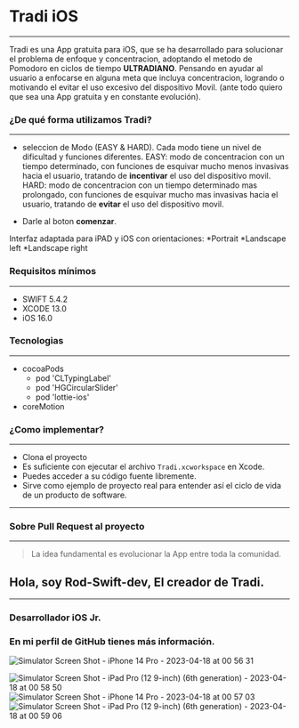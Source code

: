 # Tradi iOS 
-----------
Tradi es una App gratuita para iOS, que se ha desarrollado para solucionar el problema de enfoque y concentracion, adoptando el metodo de Pomodoro en ciclos de tiempo **ULTRADIANO**. Pensando en ayudar al usuario a enfocarse en alguna meta que incluya concentracion, logrando o motivando el evitar el uso excesivo del dispositivo Movil. (ante todo quiero que sea una App gratuita y en constante evolución).

### ¿De qué forma utilizamos Tradi?
-----------

* seleccion de Modo (EASY & HARD).
Cada modo tiene un nivel de dificultad y funciones diferentes. 
EASY: modo de concentracion con un tiempo determinado, con funciones de esquivar mucho menos invasivas hacia el usuario, tratando de **incentivar** el uso del dispositivo movil.
HARD: modo de concentracion con un tiempo determinado mas prolongado, con funciones de esquivar mucho mas invasivas hacia el usuario, tratando de **evitar** el uso del dispositivo movil. 

* Darle al boton **comenzar**.

Interfaz adaptada para iPAD y iOS con orientaciones:
*Portrait
*Landscape left
*Landscape right


### Requisitos mínimos
-----------

* SWIFT 5.4.2
* XCODE 13.0
* iOS 16.0

 
 ### Tecnologias
  -----------

 * cocoaPods
    * pod 'CLTypingLabel'
    * pod 'HGCircularSlider'
    * pod 'lottie-ios'
 * coreMotion
 

### ¿Como implementar?
-----------

* Clona el proyecto
* Es suficiente con ejecutar el archivo `Tradi.xcworkspace` en Xcode.
* Puedes acceder a su código fuente libremente.
* Sirve como ejemplo de proyecto real para entender así el ciclo de vida de un producto de software.
 -----------


### Sobre Pull Request al proyecto
-----------

> La idea fundamental es evolucionar la App entre toda la comunidad.

## Hola, soy **Rod-Swift-dev**, El creador de Tradi.
-----------
### Desarrollador iOS Jr.
### En mi perfil de GitHub tienes más información.
![Simulator Screen Shot - iPhone 14 Pro - 2023-04-18 at 00 56 31](https://user-images.githubusercontent.com/104182764/232951175-bbea441e-3753-4918-96d1-64c8c4a46b46.png)

![Simulator Screen Shot - iPad Pro (12 9-inch) (6th generation) - 2023-04-18 at 00 58 50](https://user-images.githubusercontent.com/104182764/232951109-bd3f1953-241d-4842-8326-79412083f49c.png)
![Simulator Screen Shot - iPhone 14 Pro - 2023-04-18 at 00 57 03](https://user-images.githubusercontent.com/104182764/232951220-c94c4c56-77bc-4813-95c8-c869a4ae4f49.png)
![Simulator Screen Shot - iPad Pro (12 9-inch) (6th generation) - 2023-04-18 at 00 59 06](https://user-images.githubusercontent.com/104182764/232951244-bc863170-9067-4115-b928-476d3fa66ab1.png)
